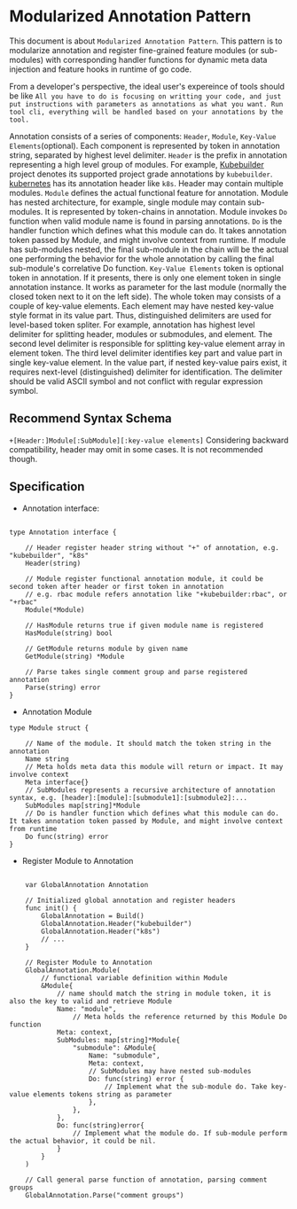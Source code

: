 # Modularized Annotation Pattern

This document is about `Modularized Annotation Pattern`. This pattern is to modularize annotation and register fine-grained feature modules (or sub-modules) with corresponding handler functions for dynamic meta data injection and feature hooks in runtime of go code. 

From a developer's perspective, the ideal user's expereince of tools should be like `All you have to do is focusing on writting your code, and just put instructions with parameters as annotations as what you want. Run tool cli, everything will be handled based on your annotations by the tool.` 

Annotation consists of a series of components: `Header`, `Module`, `Key-Value Elements`(optional). Each component is represented by token in annotation string, separated by highest level delimiter. `Header` is the prefix in annotation representing a high level group of modules. For example, [Kubebuilder](https://github.com/kubernetes-sigs/kubebuilder) project denotes its supported project grade annotations by `kubebuilder`. [kubernetes](https://github.com/kubernetes/kubernetes) has its annotation header like `k8s`. Header may contain multiple modules. `Module` defines the actual functional feature for annotation. Module has nested architecture, for example, single module may contain sub-modules. It is represented by token-chains in annotation. Module invokes `Do` function when valid module name is found in parsing annotations. `Do` is the handler function which defines what this module can do. It takes annotation token passed by Module, and might involve context from runtime. If module has sub-modules nested, the final sub-module in the chain will be the actual one performing the behavior for the whole annotation by calling the final sub-module's correlative Do function. `Key-Value Elements` token is optional token in annotation. If it presents, there is only one element token in single annotation instance. It works as parameter for the last module (normally the closed token next to it on the left side). The whole token may consists of a couple of key-value elements. Each element may have nested key-value style format in its value part. Thus, distinguished delimiters are used for level-based token spliter. For example, annotation has highest level delimiter for splitting header, modules or submodules, and element. The second level delimiter is responsible for splitting key-value element array in element token. The third level delimiter identifies key part and value part in single key-value element. In the value part, if nested key-value pairs exist, it requires next-level (distinguished) delimiter for identification. The delimiter should be valid ASCII symbol and not conflict with regular expression symbol.

## Recommend Syntax Schema
`+[Header:]Module[:SubModule][:key-value elements]`
Considering backward compatibility, header may omit in some cases. It is not recommended though.

## Specification

- Annotation interface:

```golang

type Annotation interface {

	// Header register header string without "+" of annotation, e.g. "kubebuilder", "k8s"
	Header(string)

	// Module register functional annotation module, it could be second token after header or first token in annotation
	// e.g. rbac module refers annotation like "+kubebuilder:rbac", or "+rbac"
	Module(*Module)

	// HasModule returns true if given module name is registered
	HasModule(string) bool

	// GetModule returns module by given name
	GetModule(string) *Module

	// Parse takes single comment group and parse registered annotation
	Parse(string) error
}
```

- Annotation Module

```golang
type Module struct {

	// Name of the module. It should match the token string in the annotation
	Name string
	// Meta holds meta data this module will return or impact. It may involve context
	Meta interface{}
	// SubModules represents a recursive architecture of annotation syntax, e.g. [header]:[module]:[submodule1]:[submodule2]:...
	SubModules map[string]*Module
	// Do is handler function which defines what this module can do. It takes annotation token passed by Module, and might involve context from runtime
	Do func(string) error
}
```

- Register Module to Annotation
```golang

	var GlobalAnnotation Annotation
	
	// Initialized global annotation and register headers
	func init() {
		GlobalAnnotation = Build()
		GlobalAnnotation.Header("kubebuilder")
		GlobalAnnotation.Header("k8s")
		// ...
	}

	// Register Module to Annotation
	GlobalAnnotation.Module(
		// functional variable definition within Module
		&Module{
			// name should match the string in module token, it is also the key to valid and retrieve Module
			Name: "module",
		        // Meta holds the reference returned by this Module Do function
			Meta: context,
			SubModules: map[string]*Module{
				"submodule": &Module{
					Name: "submodule",
					Meta: context,
					// SubModules may have nested sub-modules
					Do: func(string) error {
						// Implement what the sub-module do. Take key-value elements tokens string as parameter
					},
				},
			},
			Do: func(string)error{
				// Implement what the module do. If sub-module perform the actual behavior, it could be nil.
			}
		}
	)

	// Call general parse function of annotation, parsing comment groups
	GlobalAnnotation.Parse("comment groups")

```
